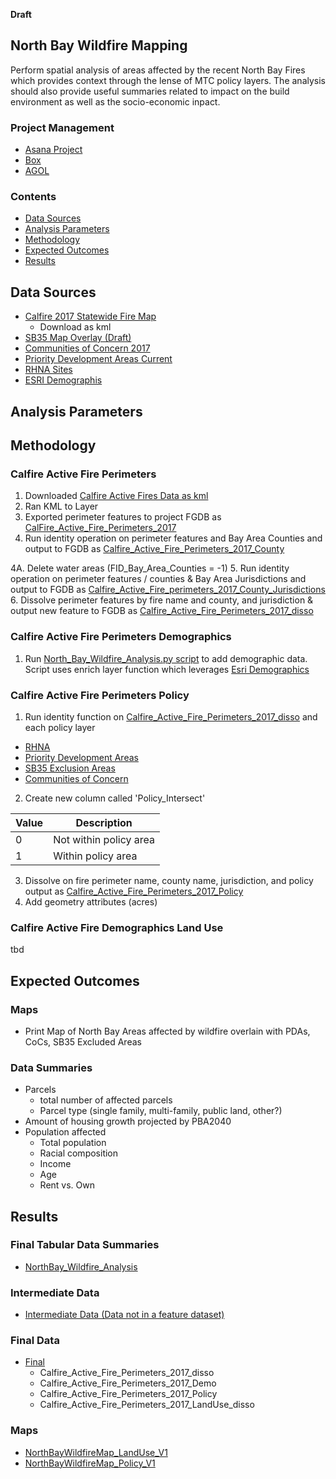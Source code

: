 **Draft**

## North Bay Wildfire Mapping 

Perform spatial analysis of areas affected by the recent North Bay Fires which provides context through the lense of MTC policy layers. The analysis should also provide useful summaries related to impact on the build environment as well as the socio-economic inpact.  

### Project Management 

- [Asana Project](https://app.asana.com/0/461824428269313/461824428269323)
- [Box](https://mtcdrive.box.com/s/89urlw9t9q9mf9l2bkufk60q07twz4on)
- [AGOL](http://mtc.maps.arcgis.com/home/group.html?id=c51fa2042a1949f0b60a560eaddb7dfe&start=1#members)

### Contents 

- [Data Sources](#data-sources)
- [Analysis Parameters](#analysis-parameters)
- [Methodology](#methodology)
- [Expected Outcomes](#expected-outcomes)
- [Results](#results)

## Data Sources

- [Calfire 2017 Statewide Fire Map](https://www.google.com/maps/d/viewer?mid=1TOEFA857tOVxtewW1DH6neG1Sm0&hl=en&ll=38.875582273874265%2C-122.70712978515627&z=9)
  - Download as kml
- [SB35 Map Overlay (Draft)](http://mtc.maps.arcgis.com/home/item.html?id=db31a2a5392f479e976e39fbee80e82e)
- [Communities of Concern 2017](http://opendata.mtc.ca.gov/datasets/communities-of-concern-2017)
- [Priority Development Areas Current](http://opendata.mtc.ca.gov/datasets/priority-development-areas-current)
- [RHNA Sites](#intermediate-data)
- [ESRI Demographis](http://doc.arcgis.com/en/esri-demographics/)

## Analysis Parameters

## Methodology

### Calfire Active Fire Perimeters

1. Downloaded [Calfire Active Fires Data as kml](#data-sources)
2. Ran KML to Layer 
3. Exported perimeter features to project FGDB as [CalFire_Active_Fire_Perimeters_2017](#intermediate-data)
4. Run identity operation on perimeter features and Bay Area Counties and output to FGDB as [Calfire_Active_Fire_Perimeters_2017_County](#intermediate-data)

  4A. Delete water areas (FID_Bay_Area_Counties = -1) 
5. Run identity operation on perimeter features / counties & Bay Area Jurisdictions and output to FGDB as 
[Calfire_Active_Fire_perimeters_2017_County_Jurisdictions](#intermediate-data) 
6. Dissolve perimeter features by fire name and county, and jurisdiction & output new feature to FGDB as [Calfire_Active_Fire_Perimeters_2017_disso](#final-data)

### Calfire Active Fire Perimeters Demographics 

1. Run [North_Bay_Wildfire_Analysis.py script](scripts/North_Bay_Wildfire_Analysis.py) to add demographic data. Script uses enrich layer function which leverages [Esri Demographics](#data-sources)

### Calfire Active Fire Perimeters Policy 

1. Run identity function on [Calfire_Active_Fire_Perimeters_2017_disso](#final-data) and each policy layer
  - [RHNA](#intermediate-data)
  - [Priority Development Areas](#intermediate-data)
  - [SB35 Exclusion Areas](#intermediate-data)
  - [Communities of Concern](#intermediate-data)
2. Create new column called 'Policy_Intersect' 

|Value    |Description                      |
|---------|---------------------------------|
|0        |Not within policy area           |
|1        |Within policy area               |

3. Dissolve on fire perimeter name, county name, jurisdiction, and policy output as [Calfire_Active_Fire_Perimeters_2017_Policy](#final-data)
4. Add geometry attributes (acres) 

### Calfire Active Fire Demographics Land Use 

tbd

## Expected Outcomes

### Maps  

- Print Map of North Bay Areas affected by wildfire overlain with PDAs, CoCs, SB35 Excluded Areas

### Data Summaries 

- Parcels 
   - total number of affected parcels  
   - Parcel type (single family, multi-family, public land, other?)
- Amount of housing growth projected by PBA2040
- Population affected 
   - Total population 
   - Racial composition 
   - Income 
   - Age 
   - Rent vs. Own 

## Results

### Final Tabular Data Summaries

- [NorthBay_Wildfire_Analysis](https://mtcdrive.box.com/s/cc8hyrye9324gov8xb5baqa33og71etj) 

### Intermediate Data 

- [Intermediate Data (Data not in a feature dataset)](https://mtcdrive.box.com/s/hydrtfxra68t7odey4wm0qyoej70r822)

### Final Data 

- [Final](https://mtcdrive.box.com/s/hydrtfxra68t7odey4wm0qyoej70r822)
  - Calfire_Active_Fire_Perimeters_2017_disso
  - Calfire_Active_Fire_Perimeters_2017_Demo
  - Calfire_Active_Fire_Perimeters_2017_Policy
  - Calfire_Active_Fire_Perimeters_2017_LandUse_disso

### Maps 

- [NorthBayWildfireMap_LandUse_V1](https://mtcdrive.box.com/s/1yq7p3lpc7ib4j2ppo2mp7kvo4uwv3a9)
- [NorthBayWildfireMap_Policy_V1](https://mtcdrive.box.com/s/ewewbabivx0b5s72j3rr2s3dgj3yka4f)
